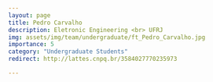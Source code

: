 ```yaml
---
layout: page
title: Pedro Carvalho
description: Eletronic Engineering <br> UFRJ
img: assets/img/team/undergraduate/ft_Pedro_Carvalho.jpg
importance: 5
category: "Undergraduate Students"
redirect: http://lattes.cnpq.br/3584027770235973

---
```

